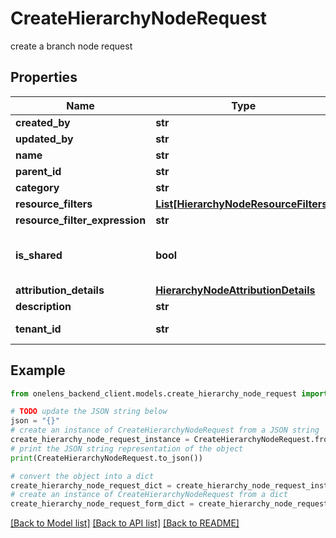 # CreateHierarchyNodeRequest

create a branch node request

## Properties

Name | Type | Description | Notes
------------ | ------------- | ------------- | -------------
**created_by** | **str** |  | [optional] 
**updated_by** | **str** |  | [optional] 
**name** | **str** |  | 
**parent_id** | **str** |  | 
**category** | **str** |  | 
**resource_filters** | [**List[HierarchyNodeResourceFilters]**](HierarchyNodeResourceFilters.md) |  | [optional] 
**resource_filter_expression** | **str** |  | [optional] 
**is_shared** | **bool** | is this node a shared node or not. | [optional] [default to False]
**attribution_details** | [**HierarchyNodeAttributionDetails**](HierarchyNodeAttributionDetails.md) |  | [optional] 
**description** | **str** |  | [optional] 
**tenant_id** | **str** | The id of the tenant. | 

## Example

```python
from onelens_backend_client.models.create_hierarchy_node_request import CreateHierarchyNodeRequest

# TODO update the JSON string below
json = "{}"
# create an instance of CreateHierarchyNodeRequest from a JSON string
create_hierarchy_node_request_instance = CreateHierarchyNodeRequest.from_json(json)
# print the JSON string representation of the object
print(CreateHierarchyNodeRequest.to_json())

# convert the object into a dict
create_hierarchy_node_request_dict = create_hierarchy_node_request_instance.to_dict()
# create an instance of CreateHierarchyNodeRequest from a dict
create_hierarchy_node_request_form_dict = create_hierarchy_node_request.from_dict(create_hierarchy_node_request_dict)
```
[[Back to Model list]](../README.md#documentation-for-models) [[Back to API list]](../README.md#documentation-for-api-endpoints) [[Back to README]](../README.md)


